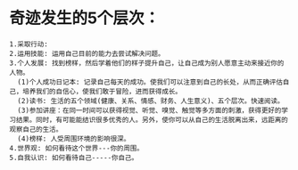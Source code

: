 # 奇迹发生的5个层次：
    1.采取行动: 
    2.运用技能: 运用自己目前的能力去尝试解决问题。
    3.个人发展: 找到榜样，然后学着他们的样子提升自己，让自己成为别人愿意主动来接近你的人物。
      (1)个人成功日记本: 记录自己每天的成功。使我们可以注意到自己的长处，从而正确评估自己，培养我们的自信心，使我们敢于冒险，进而获得成长。
      (2)读书: 生活的五个领域(健康、关系、情感、财务、人生意义)、五个层次。快速阅读。
      (3)参加讲座：在同一时间可以获得视觉、听觉、嗅觉、触觉等多方面的刺激，获得更好的学习结果。同时，有可能能结识很多优秀的人。另外，使你可以从自己的生活脱离出来，远距离的观察自己的生活。
      (4)榜样: 人受周围环境的影响很深。
    4.世界观: 如何看待这个世界---你的周围。
    5.自我认识: 如何看待自己-----你自己。